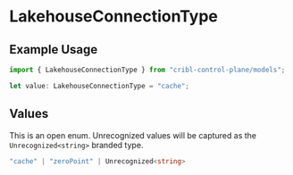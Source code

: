 # LakehouseConnectionType

## Example Usage

```typescript
import { LakehouseConnectionType } from "cribl-control-plane/models";

let value: LakehouseConnectionType = "cache";
```

## Values

This is an open enum. Unrecognized values will be captured as the `Unrecognized<string>` branded type.

```typescript
"cache" | "zeroPoint" | Unrecognized<string>
```